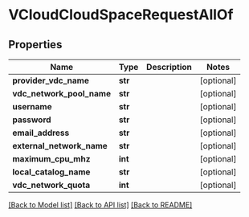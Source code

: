 # VCloudCloudSpaceRequestAllOf

## Properties
Name | Type | Description | Notes
------------ | ------------- | ------------- | -------------
**provider_vdc_name** | **str** |  | [optional] 
**vdc_network_pool_name** | **str** |  | [optional] 
**username** | **str** |  | [optional] 
**password** | **str** |  | [optional] 
**email_address** | **str** |  | [optional] 
**external_network_name** | **str** |  | [optional] 
**maximum_cpu_mhz** | **int** |  | [optional] 
**local_catalog_name** | **str** |  | [optional] 
**vdc_network_quota** | **int** |  | [optional] 

[[Back to Model list]](../README.md#documentation-for-models) [[Back to API list]](../README.md#documentation-for-api-endpoints) [[Back to README]](../README.md)



